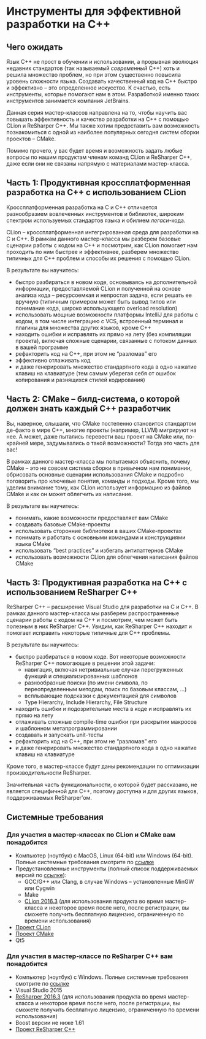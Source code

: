 # Инструменты для эффективной разработки на C++

## Чего ожидать
Язык C++ не прост в обучении и использовании, а прорывная эволюция недавних стандартов (так называемый _современный_ C++) хоть и решила множество проблем, но при этом существенно повысила уровень сложности языка. Создавать качественный код на C++ быстро и эффективно – это определенное искусство. К счастью, есть инструменты, которые помогают нам в этом. Разработкой именно таких инструментов занимается компания JetBrains.

Данная серия мастер-классов направлена на то, чтобы научить вас повышать эффективность и качество разработки на C++ с помощью CLion и ReSharper C++. Мы также хотим предоставить вам возможность познакомиться с одной из наиболее популярных сегодня систем сборки проектов – CMake.

Помимо прочего, у вас будет время и возможность задать любые вопросы по нашим продуктам членам команд CLion и ReSharper C++, даже если они не связаны напрямую с материалами мастер-класса.

## Часть 1: Продуктивная кроссплатформенная разработка на C++ с использованием CLion
Кроссплатформенная разработка на C и C++ отличается разнообразием вовлеченных инструментов и библиотек, широким спектром используемых стандартов языка и обилием _легаси_-кода.

CLion – кроссплатформенная интегрированная среда для разработки на C и C++. В рамкам данного мастер-класса мы разберем базовые сценарии работы с кодом на C++ и посмотрим, как CLion помогает нам проходить по ним быстрее и эффективнее, разберем множество типичных для C++ проблем и способы их решения с помощью CLion.

В результате вы научитесь:
* быстро разбираться в новом коде, основываясь на дополнительной информации, предоставляемой CLion и полученной на основе анализа кода – ресурсоемкая и непростая задача, если решать ее вручную (типичным примером может быть вывод типов или понимание кода, широко использующего overload resolution)
* использовать мощные возможности платформы IntelliJ для работы с кодом, в том числе интеграцию с VCS, встроенный терминал и плагины для множества других языков, кроме C++
* находить ошибки и исправлять их прямо на лету (без компиляции проекта), включая сложные сценарии, связанные с потоком данных в вашей программе
* рефакторить код на C++, при этом не “разломав” его
* эффективно отлаживать код
* и даже генерировать множество стандартного кода в одно нажатие клавиш на клавиатуре (тем самым уберегая себя от ошибок копирования и разнящихся стилей кодирования)

## Часть 2: CMake – билд-система, о которой должен знать каждый  С++ разработчик

Вы, наверное, слышали, что CMake постепенно становится стандартом де-факто в мире C++, многие проекты (например, LLVM) мигрируют на нее. А может, даже пытались перевести ваш проект на CMake или, по-крайней мере, задумывались о такой возможности? Тогда это часть для вас!

В рамках данного мастер-класса мы попытаемся объяснить, почему CMake – это не совсем система сборки в привычном нам понимании, обрисовать основные сценарии использования CMake и подробно поговорить про ключевые понятия, команды и подходы. Кроме того, мы уделим внимание тому, как CLion использует информацию из файлов CMake и как он может облегчить их написание.

В результате вы научитесь:
* понимать, какие возможности предоставляет вам CMake
* создавать базовые CMake-проекты 
* использовать сторонние библиотеки в ваших CMake-проектах
* понимать и работать с основными командами и конструкциями языка CMake
* использовать “best practices” и избегать антипаттернов CMake 
* использовать возможности CLion для облегчения написания файлов CMake

## Часть 3: Продуктивная разработка на C++ с использованием ReSharper C++
ReSharper C++ – расширение Visual Studio для разработки на C и C++. В рамках данного мастер-класса мы разберем распространенные сценарии работы с кодом на C++ и посмотрим, чем может быть полезным в них ReSharper C++. Увидим, как ReSharper C++ находит и помогает исправить некоторые типичные для C++ проблемы.

В результате вы научитесь:
* быстро разбираться в новом коде. Вот некоторые возможности ReSharper C++ помогающие в решении этой задачи:
    * навигация, включая нетривиальные случаи перегруженных функций и специализированных шаблонов
    * разнообразные поиски (по имени символа, по переопределенным методам, поиск по базовым классам, …)
    * всплывающие подсказки с документацией для символов
    * Type Hierarchy, Include Hierarchy, File Structure
* находить ошибки и подозрительные места в коде и исправлять их прямо на лету
* отлаживать сложные compile-time ошибки при раскрытии макросов и шаблонном метапрограммировании
* создавать и запускать unit-тесты
* рефакторить код на C++, при этом не “разломав” его
* и даже генерировать множество стандартного кода в одно нажатие клавиш на клавиатуре

Кроме того, в мастер-классе будут даны рекомендации по оптимизации производительности ReSharper.

Значительная часть функциональности, о которой будет рассказано, не является специфичной для C++, поэтому доступна и для других языков, поддерживаемых ReSharper’ом.


## Системные требования

### Для участия в мастер-классах по CLion и CMake вам понадобится
* Компьютер (ноутбук) с MacOS, Linux (64-bit) или Windows (64-bit). Полные системные требования смотрите по [ссылке](https://www.jetbrains.com/help/clion/2016.3/requirements-for-clion.html)
* Предустановленные инструменты (полный список поддерживаемых версий по [ссылке](https://www.jetbrains.com/help/clion/2016.3/requirements-for-clion.html)):
    * GCC/G++ или Clang, в случае Windows – установленные MinGW или Cygwin
    * Make
    * [CLion 2016.3](https://www.jetbrains.com/clion/download/) (для использования продукта во время мастер-класса и некоторое время после него, после регистрации, вы сможете получить бесплатную лицензию, ограниченную по времени использования)
* [Проект CLion](https://github.com/JetBrains/cpp-russia-2017-clion)
* [Проект CMake](https://github.com/JetBrains/cpp-russia-2017-cmake)
* Qt5

### Для участия в мастер-классе по ReSharper C++ вам понадобится

* Компьютер (ноутбук) с Windows. Полные системные требования смотрите по [ссылке](https://www.jetbrains.com/resharper/download/system_requirements.html)
* Visual Studio 2015
* [ReSharper 2016.3](https://www.jetbrains.com/resharper-cpp/download/) (для использования продукта во время мастер-класса и некоторое время после него, после регистрации, вы сможете получить бесплатную лицензию, ограниченную по времени использования)
* Boost версии не ниже 1.61
* [Проект ReSharper C++](https://github.com/JetBrains/cpp-russia-2017-rscpp)
